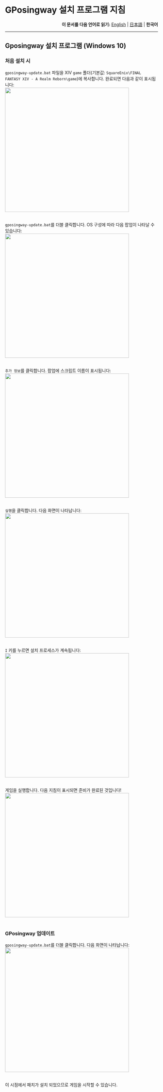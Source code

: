 # GPosingway 설치 프로그램 지침

<div align="right">
  <b>이 문서를 다음 언어로 읽기:</b>
  <a href="./gposingway_installer_instructions.md">English</a> | 
  <a href="./gposingway_installer_instructions.ja.md">日本語</a> | 
  <b>한국어</b> 
</div>

---

## Gposingway 설치 프로그램 (Windows 10)

### 처음 설치 시

`gposingway-update.bat` 파일을 XIV `game` 폴더(기본값: `SquareEnix\FINAL FANTASY XIV - A Realm Reborn\game`)에 복사합니다. 완료되면 다음과 같이 표시됩니다:  
<img src='https://github.com/gposingway/gposingway/assets/18711130/ab2da9d6-bf6c-4c15-bf44-20a8ddae69a1' width='408' /><br/><br/>

`gposingway-update.bat`를 더블 클릭합니다. OS 구성에 따라 다음 팝업이 나타날 수 있습니다:  
<img src='https://github.com/gposingway/gposingway/assets/18711130/9cf1ac93-20b7-41f3-b17e-4e44babb59fc' width='408' /><br/><br/>

`추가 정보`를 클릭합니다. 팝업에 스크립트 이름이 표시됩니다:  
<img src='https://github.com/gposingway/gposingway/assets/18711130/a47d0795-caa3-4a7e-a9f8-75d7b2d8961e' width='408' /><br/><br/>

`실행`을 클릭합니다. 다음 화면이 나타납니다:  
<img src='https://github.com/gposingway/gposingway/assets/18711130/ac637b7a-2e61-43f8-83f5-25040184f687' width='408' /><br/><br/>

`I` 키를 누르면 설치 프로세스가 계속됩니다:  
<img src='https://github.com/gposingway/gposingway/assets/18711130/57dbca2b-be15-4e7a-af70-ec97fbe3e03a' width='408' /><br/><br/>

게임을 실행합니다. 다음 지침이 표시되면 준비가 완료된 것입니다!  
<img src='https://github.com/gposingway/gposingway/assets/18711130/65ef0e5f-f49e-4903-9105-acd9bb9c41e9' width='408' /><br/><br/>

### GPosingway 업데이트

`gposingway-update.bat`를 더블 클릭합니다. 다음 화면이 나타납니다:  
<img src='https://github.com/gposingway/gposingway/assets/18711130/6dc7431a-9793-46b3-9889-434b645bac8e' width='408' /><br/><br/>

이 시점에서 패치가 설치 되었으므로 게임을 시작할 수 있습니다.
